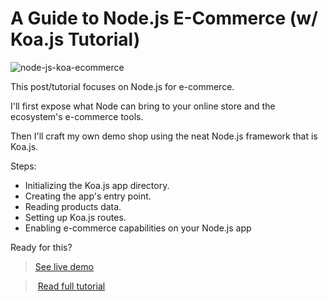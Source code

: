 # A Guide to Node.js E-Commerce (w/ Koa.js Tutorial)

![node-js-koa-ecommerce](https://snipcart.com/media/203707/node-js-koa-ecommerce-1.jpg)

This post/tutorial focuses on Node.js for e-commerce.

I'll first expose what Node can bring to your online store and the ecosystem's e-commerce tools.

Then I'll craft my own demo shop using the neat Node.js framework that is Koa.js. 

Steps:

- Initializing the Koa.js app directory.
- Creating the app's entry point.
- Reading products data.
- Setting up Koa.js routes.
- Enabling e-commerce capabilities on your Node.js app

Ready for this?

> [See live demo](https://snipcart-koajs.herokuapp.com/)

> [Read full tutorial](https://snipcart.com/blog/node-js-ecommerce-koa-js-tutorial)
